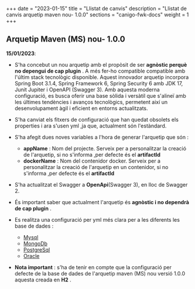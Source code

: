 +++
date        = "2023-01-15"
title       = "Llistat de canvis"
description = "Llistat de canvis arquetip maven nou- 1.0.0"
sections    = "canigo-fwk-docs"
weight		= 1
+++

## Arquetip Maven (MS) nou- 1.0.0

**15/01/2023**:
- S'ha concebut un nou arquetip amb el propòsit de ser **agnòstic perquè no depengui  de cap plugin** .
  A més fer-ho compatible compatible amb l'últim stack tecnològic disponible.
  Aquest innovador arquetip incorpora Spring Boot 3.1.4, Spring Framework 6, Spring Security 6 amb JDK 17, 
  Junit Jupiter i OpenAPI (Swagger 3). Amb aquesta moderna configuració, 
  es busca oferir una base sòlida i versàtil que s'alineï amb les últimes tendències i avanços tecnològics, 
  permetent així un desenvolupament àgil i eficient en entorns actualitzats.
- S'ha canviat els fitxers de configuració que han quedat obsolets els properties i ara s'usen yml ,ja que, actualment 
  són l'estàndard.
- S'ha afegit dues noves variables a l'hora de generar l'arquetip que són :

  - **appName** :    Nom del projecte.
                     Serveix per a personalitzar la creació de l'arquetip, si no s'informa ,per defecte és el **artifactId**
  - **dockerName** : Nom del contenidor docker.
                     Serveix per a personalitzar la creació de l'arquetip en un contenidor, si no s'informa ,per defecte 
                     és el **artifactId**
- S'ha actualitzat el Swagger a **OpenApi**(Swagger 3), en lloc de Swagger 2.
- És important saber que actualment l'arquetip és **agnòstic i no dependrà de cap plugin** .
- Es realitza una configuració per yml més clara per a les diferents les base de dades :
  - [Mysql](/guies/2023-01-15-Guia-actualizacio-del-projecte-per-a-implementar-MYSQL/)
  - [MongoDb](/guies/2023-01-15-Guia-actualizacio-del-projecte-per-a-implementar-MONGODB/)
  - [PostgreSql](/guies/2023-01-15-Guia-actualitzacio-del-projecte-per-a-implantar-POSTGRESQL/)
  - [Oracle](/guies/2023-01-15-Guia-Actualitzacio-del-projecte-per-a-implantar-ORACLE/)
- **Nota important** : s'ha de tenir en compte que la configuració per defecte de la base de dades de l'arquetip maven (MS) 
  nou versió 1.0.0 aquesta creada en **H2** .
